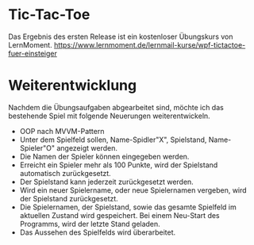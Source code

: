 # Tic-Tac-Toe

Das Ergebnis des ersten Release ist ein kostenloser Übungskurs von LernMoment.
https://www.lernmoment.de/lernmail-kurse/wpf-tictactoe-fuer-einsteiger

# Weiterentwicklung

Nachdem die Übungsaufgaben abgearbeitet sind, möchte ich das bestehende Spiel mit folgende Neuerungen weiterentwickeln.
* OOP nach MVVM-Pattern
* Unter dem Spielfeld sollen, Name-Spidler"X", Spielstand, Name-Spieler"O" angezeigt werden.
* Die Namen der Spieler können eingegeben werden.
* Erreicht ein Spieler mehr als 100 Punkte, wird der Spielstand automatisch zurückgesetzt.
* Der Spielstand kann jederzeit zurückgesetzt werden.
* Wird ein neuer Spielername, oder neue Spielernamen vergeben, wird der Spielstand zurückgesetzt.
* Die Spielernamen, der Spielstand, sowie das gesamte Spielfeld im aktuellen Zustand wird gespeichert. 
  Bei einem Neu-Start des Programms, wird der letzte Stand geladen. 
* Das Aussehen des Spielfelds wird überarbeitet. 
